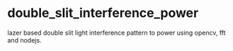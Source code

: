 # double_slit_interference_power
lazer based double slit light interference pattern to power using opencv, fft and nodejs.
